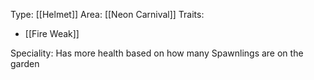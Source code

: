 Type: [[Helmet]]
Area: [[Neon Carnival]]
Traits:
- [[Fire Weak]]

Speciality: Has more health based on how many Spawnlings are on the garden